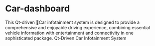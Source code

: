 # Car-dashboard
This Qt-driven 🚗Car infotainment system is designed to provide a comprehensive and enjoyable driving experience, combining essential vehicle information with entertainment and connectivity in one sophisticated package.
Qt-Driven Car Infotainment System
